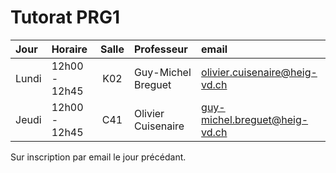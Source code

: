 # Tutorat PRG1

| Jour   | Horaire       | Salle | Professeur         | email                         |
|:-------|:--------------|:-----:|:-------------------|:------------------------------|
| Lundi	 | 12h00 - 12h45 |  K02  | Guy-Michel Breguet | olivier.cuisenaire@heig-vd.ch |
| Jeudi	 | 12h00 - 12h45 |  C41  | Olivier Cuisenaire | guy-michel.breguet@heig-vd.ch |

Sur inscription par email le jour précédant.